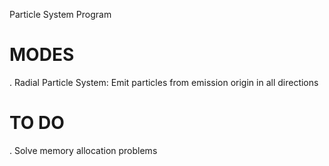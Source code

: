 Particle System Program

# MODES
. Radial Particle System: Emit particles from emission origin in all directions

# TO DO
. Solve memory allocation problems  

